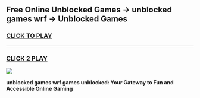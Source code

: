 
## Free Online Unblocked Games → unblocked games wrf → Unblocked Games
<h3>
<a href="https://premium.freeplayer.one?title=unblocked_games_wrf&ref=21F">CLICK TO PLAY</a></h3>
<hr>

<h3>
<a href="https://premium.freeplayer.one?title=unblocked_games_wrf&ref=21F">CLICK 2 PLAY</a>
  
</h3>

<a href="https://premium.freeplayer.one?title=unblocked_games_wrf&ref=21F/"><img src="https://clearcache.store/games.png"></a>


**unblocked games wrf games unblocked: Your Gateway to Fun and Accessible Online Gaming**
